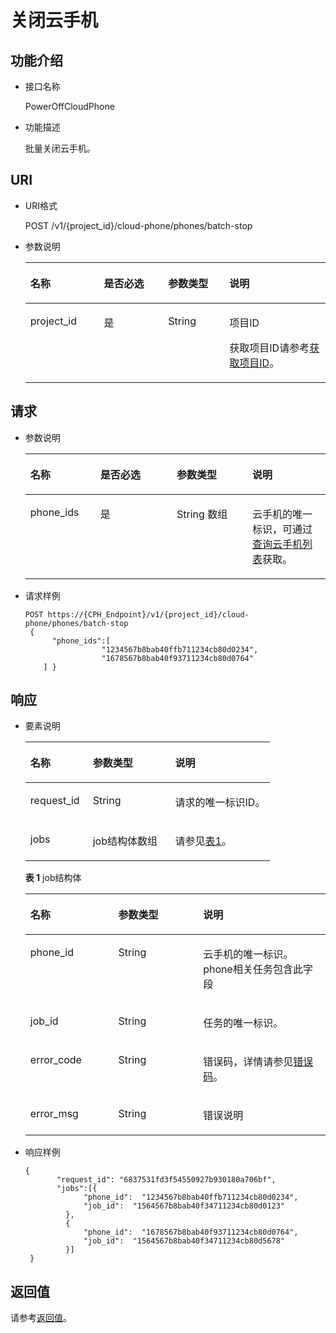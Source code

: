 # 关闭云手机<a name="ZH-CN_TOPIC_0152345336"></a>

## 功能介绍<a name="section1017775201620"></a>

-   接口名称

    PowerOffCloudPhone

-   功能描述

    批量关闭云手机。


## URI<a name="section191917561615"></a>

-   URI格式

    POST /v1/\{project\_id\}/cloud-phone/phones/batch-stop

-   参数说明

    <a name="table101951512164"></a>
    <table><thead align="left"><tr id="row15357452167"><th class="cellrowborder" valign="top" width="24.490000000000002%" id="mcps1.1.5.1.1"><p id="p735895171618"><a name="p735895171618"></a><a name="p735895171618"></a>名称</p>
    </th>
    <th class="cellrowborder" valign="top" width="21.43%" id="mcps1.1.5.1.2"><p id="p18358125141617"><a name="p18358125141617"></a><a name="p18358125141617"></a>是否必选</p>
    </th>
    <th class="cellrowborder" valign="top" width="20.41%" id="mcps1.1.5.1.3"><p id="p103581559166"><a name="p103581559166"></a><a name="p103581559166"></a>参数类型</p>
    </th>
    <th class="cellrowborder" valign="top" width="33.67%" id="mcps1.1.5.1.4"><p id="p5358253163"><a name="p5358253163"></a><a name="p5358253163"></a>说明</p>
    </th>
    </tr>
    </thead>
    <tbody><tr id="row1835814517162"><td class="cellrowborder" valign="top" width="24.490000000000002%" headers="mcps1.1.5.1.1 "><p id="p163581753165"><a name="p163581753165"></a><a name="p163581753165"></a>project_id</p>
    </td>
    <td class="cellrowborder" valign="top" width="21.43%" headers="mcps1.1.5.1.2 "><p id="p18358750163"><a name="p18358750163"></a><a name="p18358750163"></a>是</p>
    </td>
    <td class="cellrowborder" valign="top" width="20.41%" headers="mcps1.1.5.1.3 "><p id="p7633781"><a name="p7633781"></a><a name="p7633781"></a>String</p>
    </td>
    <td class="cellrowborder" valign="top" width="33.67%" headers="mcps1.1.5.1.4 "><p id="p18834193641812"><a name="p18834193641812"></a><a name="p18834193641812"></a>项目ID</p>
    <p id="p98341736131817"><a name="p98341736131817"></a><a name="p98341736131817"></a>获取项目ID请参考<a href="获取项目ID.md">获取项目ID</a>。</p>
    </td>
    </tr>
    </tbody>
    </table>


## 请求<a name="section1021518591618"></a>

-   参数说明

    <a name="table1421918521612"></a>
    <table><thead align="left"><tr id="row1435810531612"><th class="cellrowborder" valign="top" width="23.292329232923294%" id="mcps1.1.5.1.1"><p id="p435815141617"><a name="p435815141617"></a><a name="p435815141617"></a>名称</p>
    </th>
    <th class="cellrowborder" valign="top" width="25.492549254925496%" id="mcps1.1.5.1.2"><p id="p335813515165"><a name="p335813515165"></a><a name="p335813515165"></a>是否必选</p>
    </th>
    <th class="cellrowborder" valign="top" width="25.172517251725168%" id="mcps1.1.5.1.3"><p id="p93584581616"><a name="p93584581616"></a><a name="p93584581616"></a>参数类型</p>
    </th>
    <th class="cellrowborder" valign="top" width="26.042604260426046%" id="mcps1.1.5.1.4"><p id="p1735543817529"><a name="p1735543817529"></a><a name="p1735543817529"></a>说明</p>
    </th>
    </tr>
    </thead>
    <tbody><tr id="row193591657167"><td class="cellrowborder" valign="top" width="23.292329232923294%" headers="mcps1.1.5.1.1 "><p id="p123597591615"><a name="p123597591615"></a><a name="p123597591615"></a>phone_ids</p>
    </td>
    <td class="cellrowborder" valign="top" width="25.492549254925496%" headers="mcps1.1.5.1.2 "><p id="p193591652169"><a name="p193591652169"></a><a name="p193591652169"></a>是</p>
    </td>
    <td class="cellrowborder" valign="top" width="25.172517251725168%" headers="mcps1.1.5.1.3 "><p id="p03591354161"><a name="p03591354161"></a><a name="p03591354161"></a>String 数组</p>
    </td>
    <td class="cellrowborder" valign="top" width="26.042604260426046%" headers="mcps1.1.5.1.4 "><p id="p11356153845219"><a name="p11356153845219"></a><a name="p11356153845219"></a>云手机的唯一标识，可通过<a href="查询云手机列表.md">查询云手机列表</a>获取。</p>
    </td>
    </tr>
    </tbody>
    </table>


-   请求样例

    ```
    POST https://{CPH_Endpoint}/v1/{project_id}/cloud-phone/phones/batch-stop
     {
          "phone_ids":[
                     "1234567b8bab40ffb711234cb80d0234",
                     "1678567b8bab40f93711234cb80d0764"
        ] }
    ```


## 响应<a name="section1323311517168"></a>

-   要素说明

    <a name="table52359541619"></a>
    <table><thead align="left"><tr id="row1635955171615"><th class="cellrowborder" valign="top" width="25.509999999999998%" id="mcps1.1.4.1.1"><p id="p1535975121614"><a name="p1535975121614"></a><a name="p1535975121614"></a>名称</p>
    </th>
    <th class="cellrowborder" valign="top" width="33.67%" id="mcps1.1.4.1.2"><p id="p8359205161620"><a name="p8359205161620"></a><a name="p8359205161620"></a>参数类型</p>
    </th>
    <th class="cellrowborder" valign="top" width="40.82%" id="mcps1.1.4.1.3"><p id="p14359205111615"><a name="p14359205111615"></a><a name="p14359205111615"></a>说明</p>
    </th>
    </tr>
    </thead>
    <tbody><tr id="row10359450164"><td class="cellrowborder" valign="top" width="25.509999999999998%" headers="mcps1.1.4.1.1 "><p id="p14359251167"><a name="p14359251167"></a><a name="p14359251167"></a>request_id</p>
    </td>
    <td class="cellrowborder" valign="top" width="33.67%" headers="mcps1.1.4.1.2 "><p id="p0359155191610"><a name="p0359155191610"></a><a name="p0359155191610"></a>String</p>
    </td>
    <td class="cellrowborder" valign="top" width="40.82%" headers="mcps1.1.4.1.3 "><p id="p43593512168"><a name="p43593512168"></a><a name="p43593512168"></a>请求的唯一标识ID。</p>
    </td>
    </tr>
    <tr id="row73593513164"><td class="cellrowborder" valign="top" width="25.509999999999998%" headers="mcps1.1.4.1.1 "><p id="p5359650165"><a name="p5359650165"></a><a name="p5359650165"></a>jobs</p>
    </td>
    <td class="cellrowborder" valign="top" width="33.67%" headers="mcps1.1.4.1.2 "><p id="p1535920521620"><a name="p1535920521620"></a><a name="p1535920521620"></a>job结构体数组</p>
    </td>
    <td class="cellrowborder" valign="top" width="40.82%" headers="mcps1.1.4.1.3 "><p id="p335935111617"><a name="p335935111617"></a><a name="p335935111617"></a>请参见<a href="#table1131122810124">表1</a>。</p>
    </td>
    </tr>
    </tbody>
    </table>

    **表 1**  job结构体

    <a name="table1131122810124"></a>
    <table><thead align="left"><tr id="zh-cn_topic_0149256134_row103731228111213"><th class="cellrowborder" valign="top" width="29.292929292929294%" id="mcps1.2.4.1.1"><p id="zh-cn_topic_0149256134_p17373328111217"><a name="zh-cn_topic_0149256134_p17373328111217"></a><a name="zh-cn_topic_0149256134_p17373328111217"></a><strong id="zh-cn_topic_0149256134_b93733289125"><a name="zh-cn_topic_0149256134_b93733289125"></a><a name="zh-cn_topic_0149256134_b93733289125"></a>名称</strong></p>
    </th>
    <th class="cellrowborder" valign="top" width="28.28282828282828%" id="mcps1.2.4.1.2"><p id="zh-cn_topic_0149256134_p0373122821217"><a name="zh-cn_topic_0149256134_p0373122821217"></a><a name="zh-cn_topic_0149256134_p0373122821217"></a><strong id="zh-cn_topic_0149256134_b16373122812126"><a name="zh-cn_topic_0149256134_b16373122812126"></a><a name="zh-cn_topic_0149256134_b16373122812126"></a>参数类型</strong></p>
    </th>
    <th class="cellrowborder" valign="top" width="42.42424242424242%" id="mcps1.2.4.1.3"><p id="zh-cn_topic_0149256134_p1373172815123"><a name="zh-cn_topic_0149256134_p1373172815123"></a><a name="zh-cn_topic_0149256134_p1373172815123"></a><strong id="zh-cn_topic_0149256134_b1337315282122"><a name="zh-cn_topic_0149256134_b1337315282122"></a><a name="zh-cn_topic_0149256134_b1337315282122"></a>说明</strong></p>
    </th>
    </tr>
    </thead>
    <tbody><tr id="zh-cn_topic_0149256134_row237413281129"><td class="cellrowborder" valign="top" width="29.292929292929294%" headers="mcps1.2.4.1.1 "><p id="zh-cn_topic_0149256134_p15374132821219"><a name="zh-cn_topic_0149256134_p15374132821219"></a><a name="zh-cn_topic_0149256134_p15374132821219"></a>phone_id</p>
    </td>
    <td class="cellrowborder" valign="top" width="28.28282828282828%" headers="mcps1.2.4.1.2 "><p id="zh-cn_topic_0149256134_p037414288128"><a name="zh-cn_topic_0149256134_p037414288128"></a><a name="zh-cn_topic_0149256134_p037414288128"></a>String</p>
    </td>
    <td class="cellrowborder" valign="top" width="42.42424242424242%" headers="mcps1.2.4.1.3 "><p id="zh-cn_topic_0149256134_p23741128101211"><a name="zh-cn_topic_0149256134_p23741128101211"></a><a name="zh-cn_topic_0149256134_p23741128101211"></a>云手机的唯一标识。phone相关任务包含此字段</p>
    </td>
    </tr>
    <tr id="zh-cn_topic_0149256134_row12374192819123"><td class="cellrowborder" valign="top" width="29.292929292929294%" headers="mcps1.2.4.1.1 "><p id="zh-cn_topic_0149256134_p437415281123"><a name="zh-cn_topic_0149256134_p437415281123"></a><a name="zh-cn_topic_0149256134_p437415281123"></a>job_id</p>
    </td>
    <td class="cellrowborder" valign="top" width="28.28282828282828%" headers="mcps1.2.4.1.2 "><p id="zh-cn_topic_0149256134_p11374182810129"><a name="zh-cn_topic_0149256134_p11374182810129"></a><a name="zh-cn_topic_0149256134_p11374182810129"></a>String</p>
    </td>
    <td class="cellrowborder" valign="top" width="42.42424242424242%" headers="mcps1.2.4.1.3 "><p id="zh-cn_topic_0149256134_p1937442831217"><a name="zh-cn_topic_0149256134_p1937442831217"></a><a name="zh-cn_topic_0149256134_p1937442831217"></a>任务的唯一标识。</p>
    </td>
    </tr>
    <tr id="zh-cn_topic_0149256134_row181185818484"><td class="cellrowborder" valign="top" width="29.292929292929294%" headers="mcps1.2.4.1.1 "><p id="zh-cn_topic_0149256134_p712135864813"><a name="zh-cn_topic_0149256134_p712135864813"></a><a name="zh-cn_topic_0149256134_p712135864813"></a>error_code</p>
    </td>
    <td class="cellrowborder" valign="top" width="28.28282828282828%" headers="mcps1.2.4.1.2 "><p id="zh-cn_topic_0149256134_p1212105874816"><a name="zh-cn_topic_0149256134_p1212105874816"></a><a name="zh-cn_topic_0149256134_p1212105874816"></a>String</p>
    </td>
    <td class="cellrowborder" valign="top" width="42.42424242424242%" headers="mcps1.2.4.1.3 "><p id="zh-cn_topic_0149256134_p61235814816"><a name="zh-cn_topic_0149256134_p61235814816"></a><a name="zh-cn_topic_0149256134_p61235814816"></a>错误码，详情请参见<a href="错误码.md">错误码</a>。</p>
    </td>
    </tr>
    <tr id="zh-cn_topic_0149256134_row1812611064917"><td class="cellrowborder" valign="top" width="29.292929292929294%" headers="mcps1.2.4.1.1 "><p id="zh-cn_topic_0149256134_p71263016494"><a name="zh-cn_topic_0149256134_p71263016494"></a><a name="zh-cn_topic_0149256134_p71263016494"></a>error_msg</p>
    </td>
    <td class="cellrowborder" valign="top" width="28.28282828282828%" headers="mcps1.2.4.1.2 "><p id="zh-cn_topic_0149256134_p91269014915"><a name="zh-cn_topic_0149256134_p91269014915"></a><a name="zh-cn_topic_0149256134_p91269014915"></a>String</p>
    </td>
    <td class="cellrowborder" valign="top" width="42.42424242424242%" headers="mcps1.2.4.1.3 "><p id="zh-cn_topic_0149256134_p61265054918"><a name="zh-cn_topic_0149256134_p61265054918"></a><a name="zh-cn_topic_0149256134_p61265054918"></a>错误说明</p>
    </td>
    </tr>
    </tbody>
    </table>


-   响应样例

    ```
    {
           "request_id": "6837531fd3f54550927b930180a706bf",
           "jobs":[{
                 "phone_id":  "1234567b8bab40ffb711234cb80d0234",
                 "job_id":  "1564567b8bab40f34711234cb80d0123"
             },
             {
                 "phone_id":  "1678567b8bab40f93711234cb80d0764",
                 "job_id":  "1564567b8bab40f34711234cb80d5678"
             }]
     }
    ```


## 返回值<a name="section192472054165"></a>

请参考[返回值](返回值.md)。

